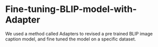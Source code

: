 # Fine-tuning-BLIP-model-with-Adapter
We used a method called Adapters to revised a pre trained BLIP image caption model, and fine tuned the model on a specific dataset. 
